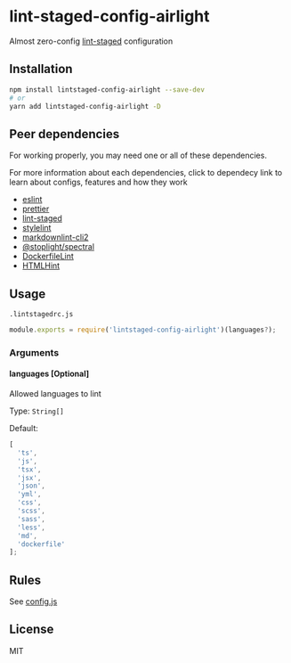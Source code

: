 # lint-staged-config-airlight

Almost zero-config [lint-staged](https://github.com/okonet/lint-staged) configuration

## Installation

```bash
npm install lintstaged-config-airlight --save-dev
# or
yarn add lintstaged-config-airlight -D
```

## Peer dependencies

For working properly, you may need one or all of these dependencies.

For more information about each dependencies, click to dependecy link
to learn about configs, features and how they work

- [eslint](http://eslint.org)
- [prettier](https://prettier.io)
- [lint-staged](https://github.com/okonet/lint-staged)
- [stylelint](https://stylelint.io)
- [markdownlint-cli2](https://github.com/DavidAnson/markdownlint-cli2)
- [@stoplight/spectral](https://github.com/stoplightio/spectral)
- [DockerfileLint](https://github.com/replicatedhq/dockerfilelint)
- [HTMLHint](https://github.com/htmlhint/HTMLHint)

## Usage

`.lintstagedrc.js`

```js
module.exports = require('lintstaged-config-airlight')(languages?);
```

### Arguments

#### **languages** [Optional]

Allowed languages to lint

Type: `String[]`

Default:

```js
[
  'ts',
  'js',
  'tsx',
  'jsx',
  'json',
  'yml',
  'css',
  'scss',
  'sass',
  'less',
  'md',
  'dockerfile'
];
```

## Rules

See [config.js](./config.js)

## License

MIT
